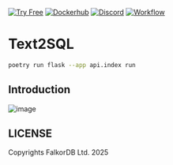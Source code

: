 [![Try Free](https://img.shields.io/badge/Try%20Free-FalkorDB%20Cloud-FF8101?labelColor=FDE900&link=https://app.falkordb.cloud)](https://app.falkordb.cloud)
[![Dockerhub](https://img.shields.io/docker/pulls/falkordb/falkordb?label=Docker)](https://hub.docker.com/r/falkordb/falkordb/)
[![Discord](https://img.shields.io/discord/1146782921294884966?style=flat-square)](https://discord.com/invite/6M4QwDXn2w)
[![Workflow](https://github.com/FalkorDB/text2sql/actions/workflows/pylint.yml/badge.svg?branch=main)](https://github.com/FalkorDB/text2sql/actions/workflows/pylint.yml)

# Text2SQL

```bash
poetry run flask --app api.index run
```

## Introduction

![image](https://github.com/user-attachments/assets/8b1743a8-1d24-4cb7-89a8-a95f626e68d9)


## LICENSE

Copyrights FalkorDB Ltd. 2025
